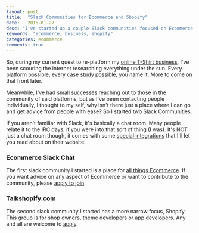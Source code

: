 ```yaml
---
layout: post
title:  "Slack Communities for Ecommerce and Shopify"
date:   2015-01-27
desc: "I've started up a couple Slack communities focused on Ecommerce and Shopify"
keywords: "ecommerce, business, shopify"
categories: ecommerce
comments: true
---
```

So, during my current quest to re-platform my [online T-Shirt business](http://www.riptapparel.com), I've been scouring the internet researching everything under the sun.  Every platform possible, every case study possible, you name it.  More to come on that front later.

<!--more-->

Meanwhile, I've had small successes reaching out to those in the community of said platforms, but as I've been contacting people individually, I thought to my self, why isn't there just a place where I can go and get advice from people with ease?  So I started two Slack Communities.  

If you aren't familiar with Slack, it's basically a chat room.  Many people relate it to the IRC days, if you were into that sort of thing (I was).  It's NOT just a chat room though, it comes with some [special integrations](https://slack.com/integrations) that I'll let you read about on their website.

### Ecommerce Slack Chat

The first slack community I started is a place for [all things Ecommerce](http://www.ecommerceslackchat.com).  If you want advice on any aspect of Ecommerce or want to contribute to the community, please [apply to join](http://www.ecommerceslackchat.com).


### Talkshopify.com

The second slack community I started has a more narrow focus, Shopify.  This group is for shop owners, theme developers or app developers.  Any and all are welcome to [apply](http://www.talkshopify.com).
